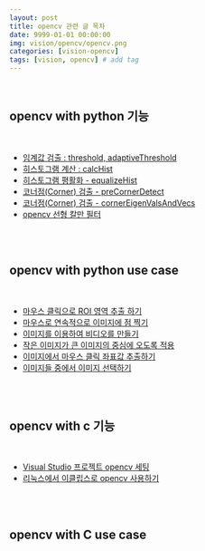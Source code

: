 ```yaml
---
layout: post
title: opencv 관련 글 목차   
date: 9999-01-01 00:00:00
img: vision/opencv/opencv.png
categories: [vision-opencv] 
tags: [vision, opencv] # add tag
---
```


<br>

## **opencv with python 기능**

<br>

- [임계값 검출 : threshold, adaptiveThreshold](https://gaussian37.github.io/vision-opencv-threshold/)
- [히스토그램 계산 : calcHist](https://gaussian37.github.io/vision-opencv-histogram/)
- [히스토그램 평활화 - equalizeHist](https://gaussian37.github.io/vision-opencv-equalizeHist/)
- [코너점(Corner) 검출 - preCornerDetect](https://gaussian37.github.io/vision-opencv-corner-detection/)
- [코너점(Corner) 검출 - cornerEigenValsAndVecs](https://gaussian37.github.io/vision-opencv-cornerEigenValsAndVecs/)
- [opencv 선형 칼만 필터](https://gaussian37.github.io/vision-opencv-lkf/)

<br><br>

## **opencv with python use case**

<br>

- [마우스 클릭으로 ROI 영역 추출 하기](https://gaussian37.github.io/vision-opencv-roi-extraction/)
- [마우스로 연속적으로 이미지에 점 찍기](https://gaussian37.github.io/vision-opencv-python-draw_connected_circle/)
- [이미지를 이용하여 비디오를 만들기](https://gaussian37.github.io/vision-opencv-make_video_with_images/)
- [작은 이미지가 큰 이미지의 중심에 오도록 적용](https://gaussian37.github.io/vision-opencv-centering_image/)
- [이미지에서 마우스 클릭 좌표값 추출하기](https://gaussian37.github.io/vision-opencv-coordinate_extraction/)
- [이미지들 중에서 이미지 선택하기](https://gaussian37.github.io/vision-opencv-images_selection/)


<br><br>

## **opencv with c 기능**

<br>

- [Visual Studio 프로젝트 opencv 세팅](https://gaussian37.github.io/vision-opencv-visual_studio_setting/)
- [리눅스에서 이클립스로 opencv 사용하기](https://gaussian37.github.io/vision-opencv-linux_eclipse_c_opencv/)

<br><br>

## **opencv with C use case**

<br>

